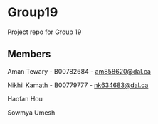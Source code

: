 # Group19

Project repo for Group 19

## Members

Aman Tewary - B00782684 - am858620@dal.ca

Nikhil Kamath - B00779777 - nk634683@dal.ca

Haofan Hou  

Sowmya Umesh 
 

